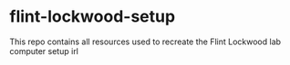 # flint-lockwood-setup
This repo contains all resources used to recreate the Flint Lockwood lab computer setup irl
